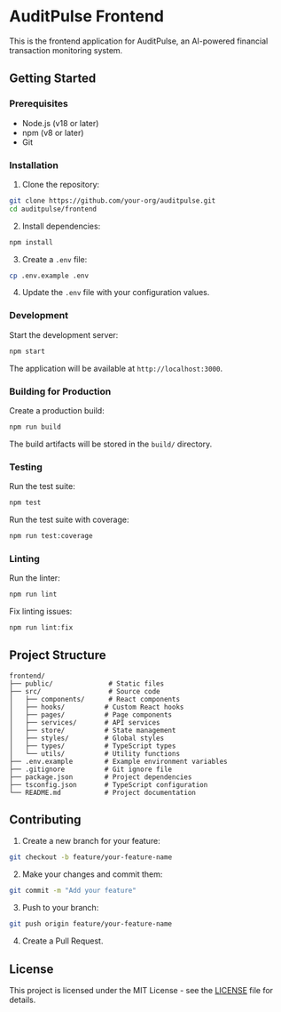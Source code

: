 # AuditPulse Frontend

This is the frontend application for AuditPulse, an AI-powered financial transaction monitoring system.

## Getting Started

### Prerequisites

- Node.js (v18 or later)
- npm (v8 or later)
- Git

### Installation

1. Clone the repository:
```bash
git clone https://github.com/your-org/auditpulse.git
cd auditpulse/frontend
```

2. Install dependencies:
```bash
npm install
```

3. Create a `.env` file:
```bash
cp .env.example .env
```

4. Update the `.env` file with your configuration values.

### Development

Start the development server:
```bash
npm start
```

The application will be available at `http://localhost:3000`.

### Building for Production

Create a production build:
```bash
npm run build
```

The build artifacts will be stored in the `build/` directory.

### Testing

Run the test suite:
```bash
npm test
```

Run the test suite with coverage:
```bash
npm run test:coverage
```

### Linting

Run the linter:
```bash
npm run lint
```

Fix linting issues:
```bash
npm run lint:fix
```

## Project Structure

```
frontend/
├── public/              # Static files
├── src/                 # Source code
│   ├── components/      # React components
│   ├── hooks/          # Custom React hooks
│   ├── pages/          # Page components
│   ├── services/       # API services
│   ├── store/          # State management
│   ├── styles/         # Global styles
│   ├── types/          # TypeScript types
│   └── utils/          # Utility functions
├── .env.example        # Example environment variables
├── .gitignore          # Git ignore file
├── package.json        # Project dependencies
├── tsconfig.json       # TypeScript configuration
└── README.md           # Project documentation
```

## Contributing

1. Create a new branch for your feature:
```bash
git checkout -b feature/your-feature-name
```

2. Make your changes and commit them:
```bash
git commit -m "Add your feature"
```

3. Push to your branch:
```bash
git push origin feature/your-feature-name
```

4. Create a Pull Request.

## License

This project is licensed under the MIT License - see the [LICENSE](LICENSE) file for details. 